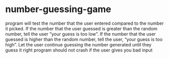 # number-guessing-game
program will test the number that the user entered compared to the number it picked.  If the number that the user guessed is greater than the random number, tell the user  “your guess is too low”.   If the number that the user guessed is higher than the random number,  tell the user, “your guess is too high”.  Let the user continue guessing the number generated until they guess it right  program should not crash if the user gives you bad input
